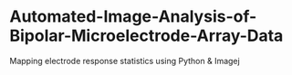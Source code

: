 # Automated-Image-Analysis-of-Bipolar-Microelectrode-Array-Data
Mapping electrode response statistics using Python &amp; Imagej
